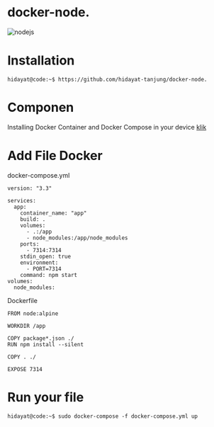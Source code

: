 # docker-node.
![nodejs](https://user-images.githubusercontent.com/48172784/208683632-f3463c31-50f3-448a-bbfa-bbf4f5fe24ab.svg)
# Installation
```console
hidayat@code:~$ https://github.com/hidayat-tanjung/docker-node.
```
# Componen 
Installing Docker Container and Docker Compose in your device <a href="https://www.hidayatcode.xyz/search?q=docker" rel="nofollow">klik</a>

# Add File Docker
docker-compose.yml
```console
version: "3.3"

services:
  app:
    container_name: "app"
    build: .
    volumes:
      - .:/app
      - node_modules:/app/node_modules
    ports:
      - 7314:7314
    stdin_open: true
    environment:
      - PORT=7314
    command: npm start
volumes:
  node_modules:
```

Dockerfile
```console
FROM node:alpine

WORKDIR /app

COPY package*.json ./
RUN npm install --silent

COPY . ./

EXPOSE 7314
```

# Run your file
```console
hidayat@code:~$ sudo docker-compose -f docker-compose.yml up 
```
